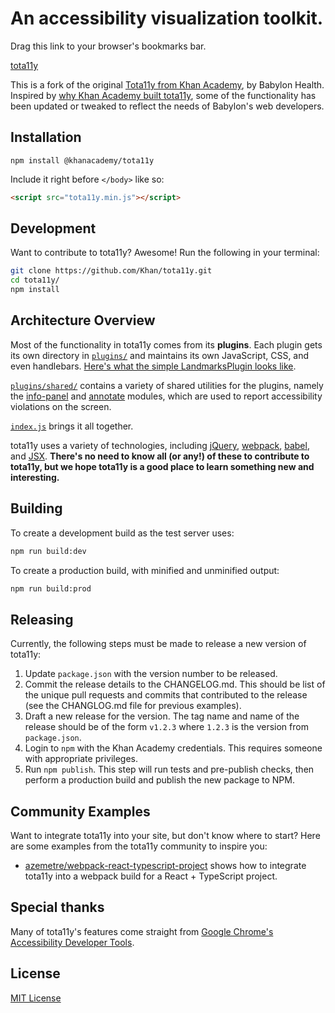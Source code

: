 # An accessibility visualization toolkit.

Drag this link to your browser's bookmarks bar.

<a class="bookmarklet" href="javascript:(function(){var%20tota11y=document.createElement('SCRIPT');tota11y.type='text/javascript';tota11y.src='https://khan.github.io/tota11y/dist/tota11y.min.js';document.getElementsByTagName('head')[0].appendChild(tota11y);})();" onclick="javascript:return false;">tota11y</a>

This is a fork of the original [Tota11y from Khan Academy](http://khan.github.io/tota11y/), by Babylon Health. Inspired by [why Khan Academy built tota11y](http://engineering.khanacademy.org/posts/tota11y.htm), some of the functionality has been updated or tweaked to reflect the needs of Babylon's web developers.

## Installation

`npm install @khanacademy/tota11y`

Include it right before `</body>` like so:

```html
<script src="tota11y.min.js"></script>
```

## Development

Want to contribute to tota11y? Awesome! Run the following in your terminal:

```bash
git clone https://github.com/Khan/tota11y.git
cd tota11y/
npm install
```

## Architecture Overview

Most of the functionality in tota11y comes from its **plugins**. Each plugin
gets its own directory in [`plugins/`](https://github.com/Khan/tota11y/tree/master/plugins) and maintains its own JavaScript, CSS,
and even handlebars. [Here's what the simple LandmarksPlugin looks like](https://github.com/Khan/tota11y/blob/master/plugins/landmarks/index.js).

[`plugins/shared/`](https://github.com/Khan/tota11y/tree/master/plugins/shared) contains a variety of shared utilities for the plugins, namely the [info-panel](https://github.com/Khan/tota11y/tree/master/plugins/shared/info-panel) and [annotate](https://github.com/Khan/tota11y/tree/master/plugins/shared/annotate) modules, which are used to report accessibility violations on the screen.

[`index.js`](https://github.com/Khan/tota11y/blob/master/index.js) brings it all together.

tota11y uses a variety of technologies, including [jQuery](https://jquery.com/), [webpack](https://webpack.github.io/), [babel](https://babeljs.io/), and [JSX](https://facebook.github.io/jsx/). **There's no need to know all (or any!) of these to contribute to tota11y, but we hope tota11y is a good place to learn something new and interesting.**


## Building

To create a development build as the test server uses:

```bash
npm run build:dev
```

To create a production build, with minified and unminified output:

```bash
npm run build:prod
```

## Releasing

Currently, the following steps must be made to release a new version of tota11y:

1. Update `package.json` with the version number to be released.
1. Commit the release details to the CHANGELOG.md.
   This should be list of the unique pull requests and commits that contributed to the release (see the CHANGLOG.md file for previous examples).
1. Draft a new release for the version.
   The tag name and name of the release should be of the form `v1.2.3` where `1.2.3` is the version from `package.json`.
1. Login to `npm` with the Khan Academy credentials.
   This requires someone with appropriate privileges.
1. Run `npm publish`.
   This step will run tests and pre-publish checks, then perform a production build and publish the new package to NPM.
   
## Community Examples
Want to integrate tota11y into your site, but don't know where to start? Here are some examples from the tota11y community to inspire you:
* [azemetre/webpack-react-typescript-project](https://github.com/azemetre/tota11y-webpack-react-typescript-example) shows how to integrate tota11y into a webpack build for a React + TypeScript project.

## Special thanks

Many of tota11y's features come straight from [Google Chrome's Accessibility Developer Tools](https://github.com/GoogleChrome/accessibility-developer-tools). 

## License

[MIT License](LICENSE.txt)
